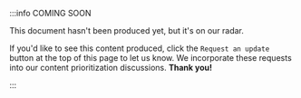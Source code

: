 :::info COMING SOON

This document hasn't been produced yet, but it's on our radar.

If you'd like to see this content produced, click the `Request an update` button at the top of this page to let us know. We incorporate these requests into our content prioritization discussions. **Thank you!**

:::